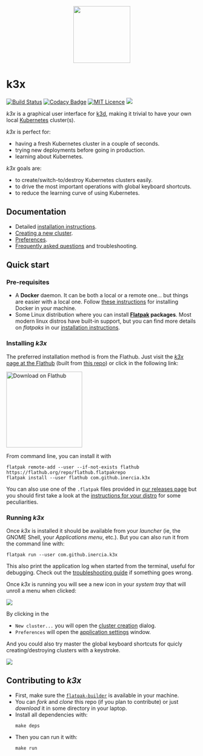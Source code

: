 
<p align="center">
<img src="data/icons/hicolor/128x128/apps/com.github.inercia.k3x.svg" width="150">
</p>

# k3x

[![Build Status](https://travis-ci.org/inercia/k3x.svg?branch=master)](https://travis-ci.org/inercia/k3x)
[![Codacy Badge](https://api.codacy.com/project/badge/Grade/4603391d30854d2381b09bb0df64710d)](https://www.codacy.com/manual/inercia/k3x?utm_source=github.com&amp;utm_medium=referral&amp;utm_content=inercia/k3x&amp;utm_campaign=Badge_Grade)
[![MIT Licence](https://badges.frapsoft.com/os/mit/mit.svg?v=103)](https://opensource.org/licenses/mit-license.php)
[![](https://img.shields.io/github/downloads/inercia/k3x/total.svg)](https://gitHub.com/inercia/k3x/releases/)

_k3x_ is a graphical user interface for [k3d](https://github.com/rancher/k3d),
making it trivial to have your own local [Kubernetes](https://kubernetes.io/) cluster(s).

_k3x_ is perfect for:

* having a fresh Kubernetes cluster in a couple of seconds.
* trying new deployments before going in production.
* learning about Kubernetes.

_k3x_ goals are:

* to create/switch-to/destroy Kubernetes clusters easily.
* to drive the most important operations with global keyboard shortcuts.
* to reduce the learning curve of using Kubernetes.

## Documentation

* Detailed [installation instructions](docs/user-manual-installation.md).
* [Creating a new cluster](docs/user-manual-creating-a-new-cluster.md).
* [Preferences](docs/user-manual-preferences.md).
* [Frequently asked questions](docs/faq.md) and troubleshooting.

## Quick start

### Pre-requisites

* A **Docker** daemon. It can be both a local or a remote one... but things
  are easier with a local one. Follow [these instructions](https://docs.docker.com/engine/install/)
  for installing Docker in your machine.
* Some Linux distribution where you can install **[Flatpak](https://flatpak.org) packages**.
  Most modern linux distros have built-in support, but you can find more details on
  _flatpaks_ in our [installation instructions](docs/user-manual-installation.md#adding-flatpak-support-in-your-os).

### Installing _k3x_

The preferred installation method is from the Flathub. Just visit the [_k3x_ page at the Flathub](https://flathub.org/apps/details/com.github.inercia.k3x)
(built from [this repo](https://github.com/flathub/com.github.inercia.k3x)) or click in the following link:

<a href='https://flathub.org/apps/details/com.github.inercia.k3x'><img width='200' alt='Download on Flathub' src='https://flathub.org/assets/badges/flathub-badge-en.svg'/></a>

From command line, you can install it with

```console
flatpak remote-add --user --if-not-exists flathub https://flathub.org/repo/flathub.flatpakrepo
flatpak install --user flathub com.github.inercia.k3x
```

You can also use one of the `.flatpak` files provided in [our releases page](https://github.com/inercia/k3x/releases)
but you should first take a look at the [instructions for your distro](docs/user-manual-installation.md#notes-on-some-linux-distributions)
for some peculiarities.

### Running _k3x_

Once _k3x_ is installed it should be available from your _launcher_ (ie, the GNOME Shell, your
_Applications menu_, etc.). But you can also run it from the command line with:

```console
flatpak run --user com.github.inercia.k3x
```

This also print the application log when started from the terminal, useful for debugging.
Check out the [troubleshooting guide](docs/faq.md) if something goes wrong.

Once _k3x_ is running you will see a new icon in your _system tray_ that will unroll
a menu when clicked:

![](docs/screenshots/menu-overview.png)

By clicking in the

* `New cluster...` you will open the [cluster creation](docs/user-manual-creating-a-new-cluster.md) dialog.
* `Preferences` will open the [application settings](docs/user-manual-preferences.md) window.

And you could also try master the global keyboard shortcuts for quicly creating/destroying clusters with a keystroke.

![](docs/screenshots/keyboard-shortcuts.png)

## Contributing to _k3x_

* First, make sure the
  [`flatpak-builder`](https://docs.flatpak.org/en/latest/flatpak-builder.html)
  is available in your machine.
* You can _fork_ and _clone_ this repo (if you plan to contribute) or just _download_
  it in some directory in your laptop.
* Install all dependencies with:
  ```
  make deps
  ```
* Then you can run it with:
  ```console
  make run
  ```

